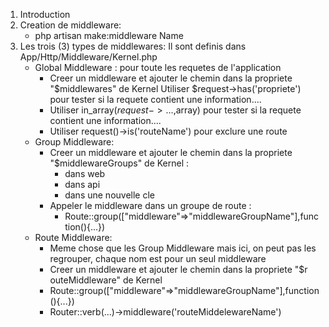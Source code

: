 1. Introduction
2. Creation de middleware:
    - php artisan make:middleware Name
3. Les trois (3) types de middlewares:
    Il sont definis dans App/Http/Middleware/Kernel.php
    - Global Middleware : pour toute les requetes de l'application
        - Creer un middleware et ajouter le chemin dans la propriete "$middlewares" de Kernel
         Utiliser $request->has('propriete') pour tester si la requete contient une information....
        - Utiliser in_array($request->...,$array) pour tester si la requete contient une information....
        - Utiliser request()->is('routeName') pour exclure une route
    - Group Middleware:
        - Creer un middleware et ajouter le chemin dans la propriete "$middlewareGroups" de Kernel :
            - dans web
            - dans api
            - dans une nouvelle cle
        - Appeler le middleware dans un groupe de route :
            - Route::group(["middleware"=>"middlewareGroupName"],function(){...})
    - Route Middleware:
        - Meme chose que les Group Middleware mais ici, on peut pas les regrouper, chaque nom est pour un seul middleware
        - Creer un middleware et ajouter le chemin dans la propriete "$r outeMiddleware" de Kernel
        - Route::group(["middleware"=>"middlewareGroupName"],function(){...})
        - Router::verb(...)->middleware('routeMiddelewareName')
